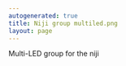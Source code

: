 ```yaml
---
autogenerated: true
title: Niji group multiled.png
layout: page
---
```


Multi-LED group for the niji
